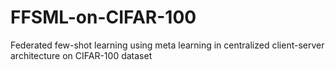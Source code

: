 # FFSML-on-CIFAR-100
Federated few-shot learning using meta learning in centralized client-server architecture on CIFAR-100 dataset

